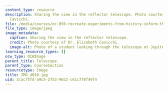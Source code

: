 ```yaml
---
content_type: resource
description: Sharing the view in the reflector telescope. Photo courtesy of Dr. Elizabeth
  Cavicchi.
file: /media/courses/ec-050-recreate-experiments-from-history-inform-the-future-from-the-past-galileo-january-iap-2010/3cac75fda9c52f539022c61c770f49f4_IMG_4010.jpg
file_type: image/jpeg
image_metadata:
  caption: Sharing the view in the reflector telescope.
  credit: Photo courtesy of Dr. Elizabeth Cavicchi.
  image-alt: Photo of a student looking through the telescope at Jupiter.
learning_resource_types: []
ocw_type: OCWImage
parent_title: Telescope
parent_type: CourseSection
resourcetype: Image
title: IMG_4010.jpg
uid: 3cac75fd-a9c5-2f53-9022-c61c770f49f4
---
```

